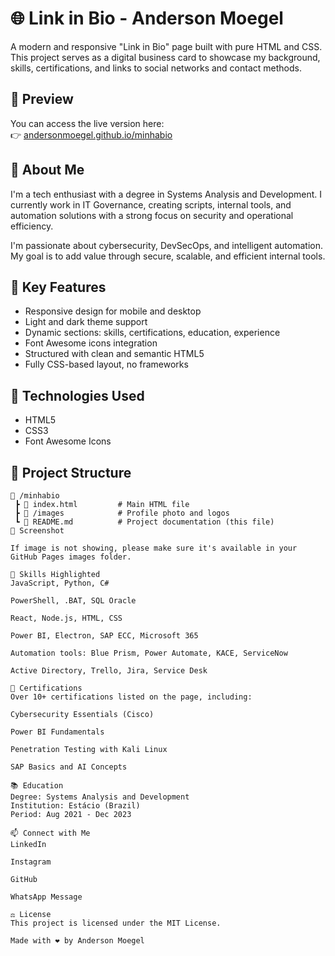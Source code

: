 # 🌐 Link in Bio - Anderson Moegel

A modern and responsive "Link in Bio" page built with pure HTML and CSS.  
This project serves as a digital business card to showcase my background, skills, certifications, and links to social networks and contact methods.

## 🔎 Preview

You can access the live version here:  
👉 [andersonmoegel.github.io/minhabio](https://andersonmoegel.github.io/minhabio)

## 🧠 About Me

I'm a tech enthusiast with a degree in Systems Analysis and Development. I currently work in IT Governance, creating scripts, internal tools, and automation solutions with a strong focus on security and operational efficiency.

I'm passionate about cybersecurity, DevSecOps, and intelligent automation. My goal is to add value through secure, scalable, and efficient internal tools.

## 💼 Key Features

- Responsive design for mobile and desktop
- Light and dark theme support
- Dynamic sections: skills, certifications, education, experience
- Font Awesome icons integration
- Structured with clean and semantic HTML5
- Fully CSS-based layout, no frameworks

## 🚀 Technologies Used

- HTML5
- CSS3
- Font Awesome Icons

## 📁 Project Structure

```plaintext
📁 /minhabio
 ┣ 📄 index.html         # Main HTML file
 ┣ 📁 /images            # Profile photo and logos
 ┗ 📄 README.md          # Project documentation (this file)
📸 Screenshot

If image is not showing, please make sure it's available in your GitHub Pages images folder.

🧰 Skills Highlighted
JavaScript, Python, C#

PowerShell, .BAT, SQL Oracle

React, Node.js, HTML, CSS

Power BI, Electron, SAP ECC, Microsoft 365

Automation tools: Blue Prism, Power Automate, KACE, ServiceNow

Active Directory, Trello, Jira, Service Desk

🧾 Certifications
Over 10+ certifications listed on the page, including:

Cybersecurity Essentials (Cisco)

Power BI Fundamentals

Penetration Testing with Kali Linux

SAP Basics and AI Concepts

📚 Education
Degree: Systems Analysis and Development
Institution: Estácio (Brazil)
Period: Aug 2021 - Dec 2023

📫 Connect with Me
LinkedIn

Instagram

GitHub

WhatsApp Message

⚖️ License
This project is licensed under the MIT License.

Made with ❤️ by Anderson Moegel
